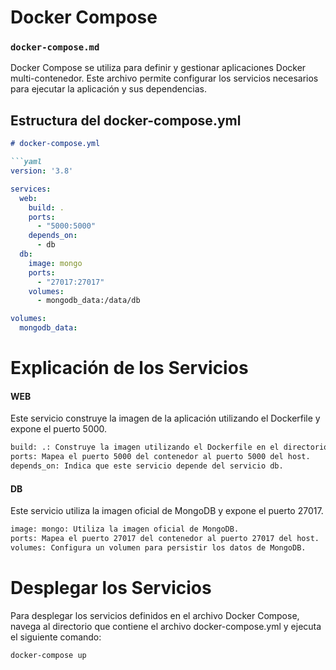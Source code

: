 # Docker Compose

### `docker-compose.md`



Docker Compose se utiliza para definir y gestionar aplicaciones Docker multi-contenedor. Este archivo permite configurar los servicios necesarios para ejecutar la aplicación y sus dependencias.

## Estructura del docker-compose.yml

```markdown
# docker-compose.yml

```yaml
version: '3.8'

services:
  web:
    build: .
    ports:
      - "5000:5000"
    depends_on:
      - db
  db:
    image: mongo
    ports:
      - "27017:27017"
    volumes:
      - mongodb_data:/data/db

volumes:
  mongodb_data:

```

# Explicación de los Servicios

#### WEB
Este servicio construye la imagen de la aplicación utilizando el Dockerfile y expone el puerto 5000.

```bash
build: .: Construye la imagen utilizando el Dockerfile en el directorio actual.
ports: Mapea el puerto 5000 del contenedor al puerto 5000 del host.
depends_on: Indica que este servicio depende del servicio db.
```

#### DB
Este servicio utiliza la imagen oficial de MongoDB y expone el puerto 27017.


```bash
image: mongo: Utiliza la imagen oficial de MongoDB.
ports: Mapea el puerto 27017 del contenedor al puerto 27017 del host.
volumes: Configura un volumen para persistir los datos de MongoDB.
```

# Desplegar los Servicios

Para desplegar los servicios definidos en el archivo Docker Compose, navega al directorio que contiene el archivo docker-compose.yml y ejecuta el siguiente comando:

```bash
docker-compose up
```